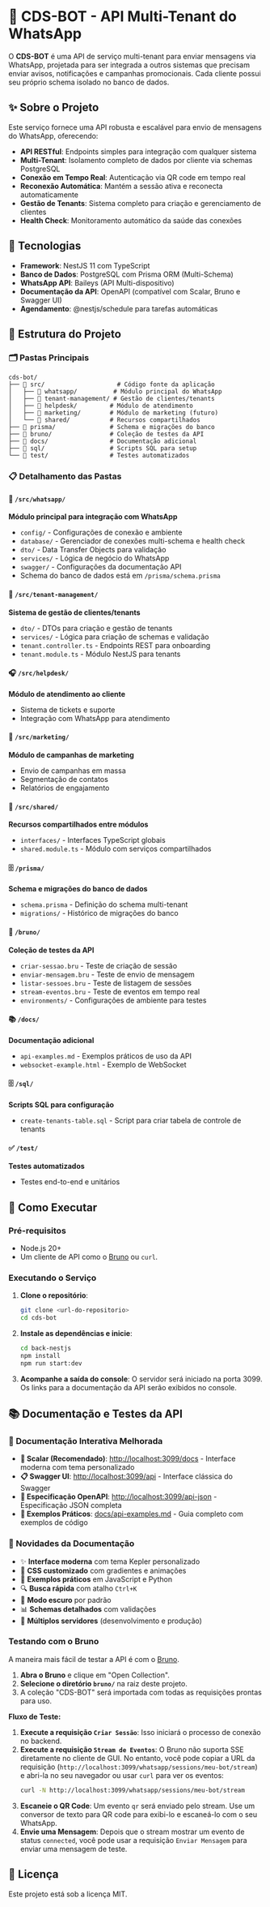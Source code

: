 # 📱 CDS-BOT - API Multi-Tenant do WhatsApp

O **CDS-BOT** é uma API de serviço multi-tenant para enviar mensagens via WhatsApp, projetada para ser integrada a outros sistemas que precisam enviar avisos, notificações e campanhas promocionais. Cada cliente possui seu próprio schema isolado no banco de dados.

## ✨ Sobre o Projeto

Este serviço fornece uma API robusta e escalável para envio de mensagens do WhatsApp, oferecendo:

- **API RESTful**: Endpoints simples para integração com qualquer sistema
- **Multi-Tenant**: Isolamento completo de dados por cliente via schemas PostgreSQL
- **Conexão em Tempo Real**: Autenticação via QR code em tempo real
- **Reconexão Automática**: Mantém a sessão ativa e reconecta automaticamente
- **Gestão de Tenants**: Sistema completo para criação e gerenciamento de clientes
- **Health Check**: Monitoramento automático da saúde das conexões

## 🚀 Tecnologias

- **Framework**: NestJS 11 com TypeScript
- **Banco de Dados**: PostgreSQL com Prisma ORM (Multi-Schema)
- **WhatsApp API**: Baileys (API Multi-dispositivo)
- **Documentação da API**: OpenAPI (compatível com Scalar, Bruno e Swagger UI)
- **Agendamento**: @nestjs/schedule para tarefas automáticas

## 📁 Estrutura do Projeto

### 🗂️ Pastas Principais

```
cds-bot/
├── 📁 src/                    # Código fonte da aplicação
│   ├── 📁 whatsapp/          # Módulo principal do WhatsApp
│   ├── 📁 tenant-management/ # Gestão de clientes/tenants
│   ├── 📁 helpdesk/         # Módulo de atendimento
│   ├── 📁 marketing/        # Módulo de marketing (futuro)
│   └── 📁 shared/           # Recursos compartilhados
├── 📁 prisma/               # Schema e migrações do banco
├── 📁 bruno/                # Coleção de testes da API
├── 📁 docs/                 # Documentação adicional
├── 📁 sql/                  # Scripts SQL para setup
└── 📁 test/                 # Testes automatizados
```

### 📋 Detalhamento das Pastas

#### 🔧 `/src/whatsapp/`
**Módulo principal para integração com WhatsApp**
- `config/` - Configurações de conexão e ambiente
- `database/` - Gerenciador de conexões multi-schema e health check
- `dto/` - Data Transfer Objects para validação
- `services/` - Lógica de negócio do WhatsApp
- `swagger/` - Configurações da documentação API
- Schema do banco de dados está em `/prisma/schema.prisma`

#### 🏢 `/src/tenant-management/`
**Sistema de gestão de clientes/tenants**
- `dto/` - DTOs para criação e gestão de tenants
- `services/` - Lógica para criação de schemas e validação
- `tenant.controller.ts` - Endpoints REST para onboarding
- `tenant.module.ts` - Módulo NestJS para tenants

#### 🎧 `/src/helpdesk/`
**Módulo de atendimento ao cliente**
- Sistema de tickets e suporte
- Integração com WhatsApp para atendimento

#### 📢 `/src/marketing/`
**Módulo de campanhas de marketing**
- Envio de campanhas em massa
- Segmentação de contatos
- Relatórios de engajamento

#### 🔗 `/src/shared/`
**Recursos compartilhados entre módulos**
- `interfaces/` - Interfaces TypeScript globais
- `shared.module.ts` - Módulo com serviços compartilhados

#### 🗄️ `/prisma/`
**Schema e migrações do banco de dados**
- `schema.prisma` - Definição do schema multi-tenant
- `migrations/` - Histórico de migrações do banco

#### 🧪 `/bruno/`
**Coleção de testes da API**
- `criar-sessao.bru` - Teste de criação de sessão
- `enviar-mensagem.bru` - Teste de envio de mensagem
- `listar-sessoes.bru` - Teste de listagem de sessões
- `stream-eventos.bru` - Teste de eventos em tempo real
- `environments/` - Configurações de ambiente para testes

#### 📚 `/docs/`
**Documentação adicional**
- `api-examples.md` - Exemplos práticos de uso da API
- `websocket-example.html` - Exemplo de WebSocket

#### 🗄️ `/sql/`
**Scripts SQL para configuração**
- `create-tenants-table.sql` - Script para criar tabela de controle de tenants

#### ✅ `/test/`
**Testes automatizados**
- Testes end-to-end e unitários

## 🚀 Como Executar

### Pré-requisitos
- Node.js 20+
- Um cliente de API como o [Bruno](https://www.usebruno.com/) ou `curl`.

### Executando o Serviço

1. **Clone o repositório**:
   ```bash
   git clone <url-do-repositorio>
   cd cds-bot
   ```

2. **Instale as dependências e inicie**:
   ```bash
   cd back-nestjs
   npm install
   npm run start:dev
   ```

3. **Acompanhe a saída do console**:
   O servidor será iniciado na porta 3099. Os links para a documentação da API serão exibidos no console.

## 📚 Documentação e Testes da API

### 🎨 Documentação Interativa Melhorada
- **🚀 Scalar (Recomendado)**: [http://localhost:3099/docs](http://localhost:3099/docs) - Interface moderna com tema personalizado
- **📋 Swagger UI**: [http://localhost:3099/api](http://localhost:3099/api) - Interface clássica do Swagger
- **📄 Especificação OpenAPI**: [http://localhost:3099/api-json](http://localhost:3099/api-json) - Especificação JSON completa
- **📖 Exemplos Práticos**: [docs/api-examples.md](docs/api-examples.md) - Guia completo com exemplos de código

### 🎯 Novidades da Documentação
- ✨ **Interface moderna** com tema Kepler personalizado
- 🎨 **CSS customizado** com gradientes e animações
- 📱 **Exemplos práticos** em JavaScript e Python
- 🔍 **Busca rápida** com atalho `Ctrl+K`
- 🌙 **Modo escuro** por padrão
- 📊 **Schemas detalhados** com validações
- 🚀 **Múltiplos servidores** (desenvolvimento e produção)

### Testando com o Bruno

A maneira mais fácil de testar a API é com o [Bruno](https://www.usebruno.com/).

1. **Abra o Bruno** e clique em "Open Collection".
2. **Selecione o diretório `bruno/`** na raiz deste projeto.
3. A coleção "CDS-BOT" será importada com todas as requisições prontas para uso.

**Fluxo de Teste:**

1. **Execute a requisição `Criar Sessão`**: Isso iniciará o processo de conexão no backend.
2. **Execute a requisição `Stream de Eventos`**: O Bruno não suporta SSE diretamente no cliente de GUI. No entanto, você pode copiar a URL da requisição (`http://localhost:3099/whatsapp/sessions/meu-bot/stream`) e abri-la no seu navegador ou usar `curl` para ver os eventos:
   ```bash
   curl -N http://localhost:3099/whatsapp/sessions/meu-bot/stream
   ```
3. **Escaneie o QR Code**: Um evento `qr` será enviado pelo stream. Use um conversor de texto para QR code para exibi-lo e escaneá-lo com o seu WhatsApp.
4. **Envie uma Mensagem**: Depois que o stream mostrar um evento de status `connected`, você pode usar a requisição `Enviar Mensagem` para enviar uma mensagem de teste.

## 📄 Licença

Este projeto está sob a licença MIT.
